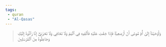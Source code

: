 ```yaml
---
tags: 
 - quran 
 - "Al-Qasas"
---
```


> وَأَوۡحَيۡنَآ إِلَىٰٓ أُمِّ مُوسَىٰٓ أَنۡ أَرۡضِعِيهِۖ فَإِذَا خِفۡتِ عَلَيۡهِ فَأَلۡقِيهِ فِي ٱلۡيَمِّ وَلَا تَخَافِي وَلَا تَحۡزَنِيٓۖ إِنَّا رَآدُّوهُ إِلَيۡكِ وَجَاعِلُوهُ مِنَ ٱلۡمُرۡسَلِينَ
